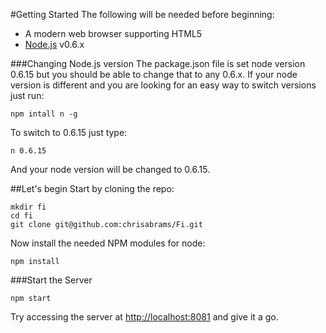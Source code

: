 #Getting Started
The following will be needed before beginning:
 - A modern web browser supporting HTML5
 - [Node.js](https://github.com/joyent/node) v0.6.x

###Changing Node.js version
The package.json file is set node version 0.6.15 but you should be able to change that to any 0.6.x. If your node version is different and you are looking for an easy way to switch versions just run:

	npm intall n -g

To switch to 0.6.15 just type:
	
	n 0.6.15
	
And your node version will be changed to 0.6.15.

##Let's begin
Start by cloning the repo:

	mkdir fi
	cd fi
	git clone git@github.com:chrisabrams/Fi.git
	
Now install the needed NPM modules for node:

	npm install
	
###Start the Server

	npm start
	
Try accessing the server at [http://localhost:8081](http://localhost:8081) and give it a go.